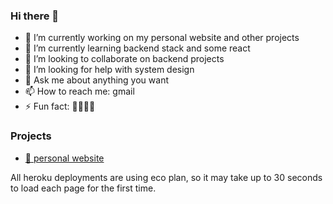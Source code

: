 ### Hi there 👋

- 🔭 I’m currently working on my personal website and other projects
- 🌱 I’m currently learning backend stack and some react
- 👯 I’m looking to collaborate on backend projects
- 🤔 I’m looking for help with system design
- 💬 Ask me about anything you want
- 📫 How to reach me: gmail 
- ⚡ Fun fact: 🐢💤💤💤

### Projects
- [ 🚧 personal website ](https://barjb.herokuapp.com)

All heroku deployments are using eco plan, so it may take up to 30 seconds to load each page for the first time.
